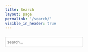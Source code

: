 ```yaml
---
title: Search
layout: page
permalink: '/search/'
visible_in_header: true
---
```


<!-- Html Elements for Search -->
<div id="search-container">
<input type="text" id="search-input" style="width: 50%; padding: 8px 6px; margin: 8px 0; border: 1px solid #ccc; border-radius: 4px; box-sizing: border-box;" placeholder="search...">
<ul id="results-container" style="margin: 0;"></ul>
</div>

<!-- Script pointing to search-script.js -->
<script src="https://unpkg.com/simple-jekyll-search/dest/simple-jekyll-search.min.js"></script>

<!-- Configuration -->
<script>
SimpleJekyllSearch({
  searchInput: document.getElementById('search-input'),
  resultsContainer: document.getElementById('results-container'),
  searchResultTemplate: '<div style="height: 28px;"><span>{date}</span><span style="font-size: 15px; font-family: Arial;"> » </span><a href="{url}"><h4 style="display: inline-block; margin-right: 8px; font-size: 16px; margin-top: 0; margin-bottom: 0;">{title}</h4></a></div>',
  json: '/search.json'
})
</script>
